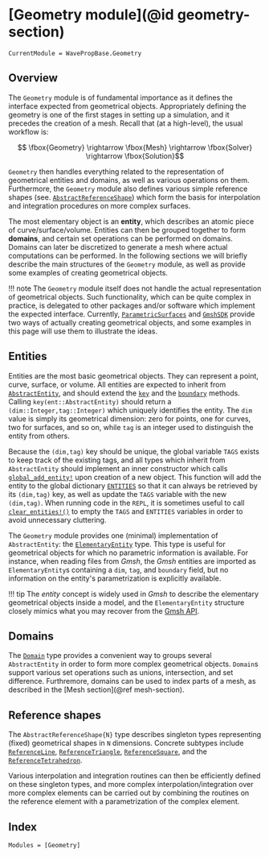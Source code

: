 # [Geometry module](@id geometry-section)

```@meta
CurrentModule = WavePropBase.Geometry
```

## Overview

The `Geometry` module is of fundamental importance as it defines the interface
expected from geometrical objects. Appropriately defining the geometry is one of
the first stages in setting up a simulation, and it precedes the creation of a
mesh. Recall that (at a high-level), the usual workflow is:

```math
    \fbox{Geometry} \rightarrow \fbox{Mesh} \rightarrow \fbox{Solver} \rightarrow \fbox{Solution}
```

`Geometry` then handles everything related to the representation of geometrical
entities and domains, as well as various operations on them. Furthermore, the
`Geometry` module also defines various simple reference shapes (see.
[`AbstractReferenceShape`](@ref)) which form the basis for interpolation and
integration procedures on more complex surfaces.

The most elementary object is an **entity**, which describes an atomic piece of
curve/surface/volume. Entities can then be grouped together to form **domains**,
and certain set operations can be performed on domains. Domains can later be
discretized to generate a mesh where actual computations can be performed. In
the following sections we will briefly describe the main structures of the
`Geometry` module, as well as provide some examples of creating geometrical
objects.

!!! note
    The `Geometry` module itself does not handle the actual representation of
    geometrical objects. Such functionality, which can be quite complex in
    practice, is delegated to other packages and/or software which implement the
    expected interface. Currently,
    [`ParametricSurfaces`](https://github.com/WaveProp/ParametricSurfaces) and
    [`GmshSDK`](https://github.com/WaveProp/GmshSDK) provide two ways of
    actually creating geometrical objects, and some examples in this page will
    use them to illustrate the ideas.

## Entities

Entities are the most basic geometrical objects. They can represent a point,
curve, surface, or volume. All entities are expected to inherit from
[`AbstractEntity`](@ref), and should extend the [`key`](@ref) and the
[`boundary`](@ref) methods. Calling `key(ent::AbstractEntity)` should return a
`(dim::Integer,tag::Integer)` which uniquely identifies the entity. The `dim`
value is simply its geometrical dimension: zero for points, one for curves, two
for surfaces, and so on, while `tag` is an integer used to distinguish the
entity from others.

Because the `(dim,tag)` key should be unique, the global variable `TAGS` exists
to keep track of the existing tags, and all types which inherit from
`AbstractEntity` should implement an inner constructor which calls
[`global_add_entity!`](@ref) upon creation of a new object. This function will
add the entity to the global dictionary [`ENTITIES`](@ref) so that it can always
be retrieved by its `(dim,tag)` key, as well as update the `TAGS` variable with
the new `(dim,tag)`. When running code in the `REPL`, it is sometimes useful to
call [`clear_entities!()`](@ref) to empty the `TAGS` and `ENTITIES` variables in
order to avoid unnecessary cluttering.

The `Geometry` module provides one (minimal) implementation of `AbstractEntity`:
the [`ElementaryEntity`](@ref) type. This type is useful for geometrical objects
for which no parametric information is available. For instance, when reading
files from *Gmsh*, the *Gmsh* entities are imported as `ElementaryEntity`s
containing a `dim`, `tag`, and `boundary` field, but no information on the
entity's parametrization is explicitly available. 

!!! tip
    The *entity* concept is widely used in *Gmsh* to describe the elementary
    geometrical objects inside a model, and the `ElementaryEntity` structure
    closely mimics what you may recover from the [Gmsh
    API](https://gmsh.info/doc/texinfo/gmsh.html#Gmsh-API).    

## Domains

The [`Domain`](@ref) type provides a convenient way to groups several
`AbstractEntity` in order to form more complex geometrical objects. `Domain`s
support various set operations such as unions, intersection, and set difference.
Furthremore, domains can be used to index parts of a mesh, as described in the
[Mesh section](@ref mesh-section).

## Reference shapes

The `AbstractReferenceShape{N}` type describes singleton types representing
(fixed) geometrical shapes in `N` dimensions. Concrete subtypes include
[`ReferenceLine`](@ref), [`ReferenceTriangle`](@ref), [`ReferenceSquare`](@ref),
and the [`ReferenceTetrahedron`](@ref). 

Various interpolation and integration routines can then be efficiently defined
on these singleton types, and more complex interpolation/integration over more
complex elements can be carried out by combining the routines on the reference
element with a parametrization of the complex element.

## Index

```@index
Modules = [Geometry]
```